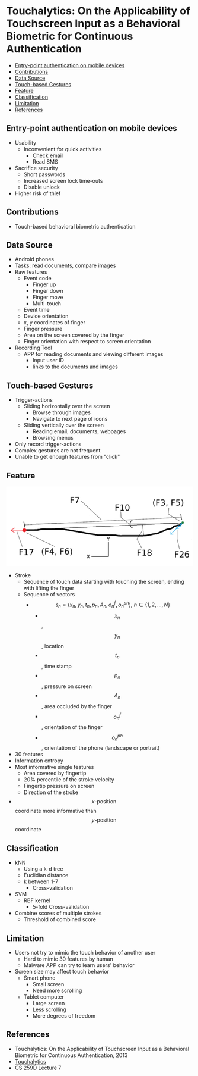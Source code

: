 # Touchalytics: On the Applicability of Touchscreen Input as a Behavioral Biometric for Continuous Authentication

<!-- TOC -->

- [Entry-point authentication on mobile devices](#entry-point-authentication-on-mobile-devices)
- [Contributions](#contributions)
- [Data Source](#data-source)
- [Touch-based Gestures](#touch-based-gestures)
- [Feature](#feature)
- [Classification](#classification)
- [Limitation](#limitation)
- [References](#references)

<!-- /TOC -->

## Entry-point authentication on mobile devices

* Usability
    * Inconvenient for quick activities
        * Check email
        * Read SMS
* Sacrifice security
    * Short passwords
    * Increased screen lock time-outs
    * Disable unlock
* Higher risk of thief

## Contributions

* Touch-based behavioral biometric authentication

## Data Source

* Android phones
* Tasks: read documents, compare images
* Raw features
    * Event code
        * Finger up
        * Finger down
        * Finger move
        * Multi-touch
    * Event time
    * Device orientation
    * x, y coordinates of finger
    * Finger pressure
    * Area on the screen covered by the finger
    * Finger orientation with respect to screen orientation
* Recording Tool
    * APP for reading documents and viewing different images
        * Input user ID
        * links to the documents and images

## Touch-based Gestures

* Trigger-actions
    * Sliding horizontally over the screen
        * Browse through images
        * Navigate to next page of icons
    * Sliding vertically over the screen
        * Reading email, documents, webpages
        * Browsing menus
* Only record trigger-actions
* Complex gestures are not frequent
* Unable to get enough features from "click"

## Feature

![Features of a stroke](images/Touchalytics_Stroke.png)

* Stroke
    * Sequence of touch data starting with touching the screen, ending with lifting the finger
    * Sequence of vectors
        * $$s_n = (x_n, y_n, t_n, p_n, A_n, o_n^f, o_n^{ph}),\ n \in \{1, 2, ..., N\}$$
            * $$x_n$$, $$y_n$$, location
            * $$t_n$$, time stamp
            * $$p_n$$, pressure on screen
            * $$A_n$$, area occluded by the finger
            * $$o_n^f$$, orientation of the finger
            * $$o_n^{ph}$$, orientation of the phone (landscape or portrait)
* 30 features
* Information entropy
* Most informative single features
    * Area covered by fingertip
    * 20% percentile of the stroke velocity
    * Fingertip pressure on screen
    * Direction of the stroke
* $$x\text{-position}$$ coordinate more informative than $$y\text{-position}$$ coordinate

## Classification

* kNN
    * Using a k-d tree
    * Euclidian distance
    * k between 1-7
        * Cross-validation
* SVM
    * RBF kernel
        * 5-fold Cross-validation
* Combine scores of multiple strokes
    * Threshold of combined score

## Limitation

* Users not try to mimic the touch behavior of another user
    * Hard to mimic 30 features by human
    * Malware APP can try to learn users' behavior
* Screen size may affect touch behavior
    * Smart phone
        * Small screen
        * Need more scrolling
    * Tablet computer
        * Large screen
        * Less scrolling
        * More degrees of freedom

## References

* Touchalytics: On the Applicability of Touchscreen Input as a Behavioral Biometric for Continuous Authentication, 2013
* [Touchalytics](http://www.mariofrank.net/touchalytics/index.html)
* CS 259D Lecture 7

